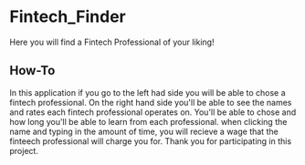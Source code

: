 # Fintech_Finder
Here you will find a Fintech Professional of your liking!

## How-To
In this application if you go to the left had side you will be able to chose a fintech professional. On the right hand side you'll be able to see the names and rates each fintech professional operates on. You'll be able to chose and how long you'll be able to learn from each professional. when clicking the name and typing in the amount of time, you will recieve a wage that the finteech professional will charge you for. Thank you for participating in this project.

